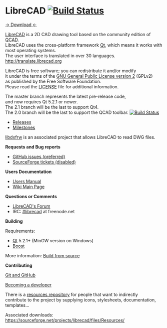 # LibreCAD [![Build Status](https://travis-ci.org/LibreCAD/LibreCAD.svg?branch=master)](https://travis-ci.org/LibreCAD/LibreCAD) 

[→ Download ←](https://github.com/LibreCAD/LibreCAD/wiki/Download)

[LibreCAD](http://www.librecad.org) is a 2D CAD drawing tool
based on the community edition of [QCAD](http://www.qcad.org).  
LibreCAD uses the cross-platform framework [Qt](http://www.qt.io/download-open-source/),
which means it works with most operating systems.  
The user interface is translated in over 30 languages.  http://translate.librecad.org

LibreCAD is free software; you can redistribute it and/or modify  
it under the terms of the [GNU General Public License version 2](https://www.gnu.org/licenses/gpl-2.0.html) (GPLv2)  
as published by the Free Software Foundation.  
Please read the [LICENSE](LICENSE) file for additional information.

The master branch represents the latest pre-release code,  
and now requires Qt 5.2.1 or newer.  
The 2.1 branch will be the last to support Qt4.  
The 2.0 branch will be the last to support the QCAD toolbar. [![Build Status](https://travis-ci.org/LibreCAD/LibreCAD.svg?branch=2.0)](https://travis-ci.org/LibreCAD/LibreCAD) 

- [Releases](https://github.com/LibreCAD/LibreCAD/releases)
- [Milestones](https://github.com/LibreCAD/LibreCAD/milestones)

[libdxfrw](https://sourceforge.net/projects/libdxfrw/) is an associated project that allows LibreCAD to read DWG files.

**Requests and Bug reports**

- [GitHub issues (preferred)](https://github.com/LibreCAD/LibreCAD/issues)
- [SourceForge tickets (disabled)](https://sourceforge.net/p/librecad/_list/tickets?source=navbar)

**Users Documentation**

- [Users Manual](https://librecad.readthedocs.io/en/latest/index.html)
- [Wiki Main Page](http://wiki.librecad.org/index.php/Main_Page)

**Questions or Comments**

- [LibreCAD's Forum](http://forum.librecad.org/)
- IRC: [#librecad](http://webchat.freenode.net/?channels=librecad) at freenode.net

**Building**

Requirements:

- [Qt](http://www.qt.io/download-open-source/) 5.2.1+ (MinGW version on Windows)
- [Boost](http://www.boost.org/) 

More information: [Build from source](https://github.com/LibreCAD/LibreCAD/wiki/Build-from-source)

**Contributing**

[Git and GitHub](https://github.com/LibreCAD/LibreCAD/wiki/Git-and-GitHub)

[Becoming a developer](https://github.com/LibreCAD/LibreCAD/wiki/Becoming-a-developer)

There is a [resources repository](https://github.com/LibreCAD/Resources) for people that want to indirectly  
contribute to the project by supplying icons, stylesheets, documentation, templates...

Associated downloads: <https://sourceforge.net/projects/librecad/files/Resources/>
